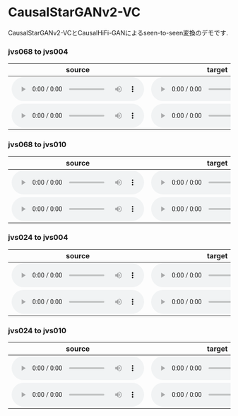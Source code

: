 # CausalStarGANv2-VC
CausalStarGANv2-VCとCausalHiFi-GANによるseen-to-seen変換のデモです.

### jvs068 to jvs004

|source|target|converted|
|:-:|:-:|:-:|
|<audio src="https://github.com/fss1t/fss1t.github.io/blob/main/audio/jvs068_VOICEACTRESS100_096.wav?raw=true" controls></audio>|<audio src="https://github.com/fss1t/fss1t.github.io/blob/main/audio/jvs004_VOICEACTRESS100_096.wav?raw=true" controls></audio>|<audio src="https://github.com/fss1t/fss1t.github.io/blob/main/audio/jvs068_VOICEACTRESS100_096_to_jvs004.wav?raw=true" controls></audio>|
|<audio src="https://github.com/fss1t/fss1t.github.io/blob/main/audio/jvs068_VOICEACTRESS100_097.wav?raw=true" controls></audio>|<audio src="https://github.com/fss1t/fss1t.github.io/blob/main/audio/jvs004_VOICEACTRESS100_097.wav?raw=true" controls></audio>|<audio src="https://github.com/fss1t/fss1t.github.io/blob/main/audio/jvs068_VOICEACTRESS100_097_to_jvs004.wav?raw=true" controls></audio>|

### jvs068 to jvs010

|source|target|converted|
|:-:|:-:|:-:|
|<audio src="https://github.com/fss1t/fss1t.github.io/blob/main/audio/jvs068_VOICEACTRESS100_096.wav?raw=true" controls></audio>|<audio src="https://github.com/fss1t/fss1t.github.io/blob/main/audio/jvs010_VOICEACTRESS100_096.wav?raw=true" controls></audio>|<audio src="https://github.com/fss1t/fss1t.github.io/blob/main/audio/jvs068_VOICEACTRESS100_096_to_jvs010.wav?raw=true" controls></audio>|
|<audio src="https://github.com/fss1t/fss1t.github.io/blob/main/audio/jvs068_VOICEACTRESS100_097.wav?raw=true" controls></audio>|<audio src="https://github.com/fss1t/fss1t.github.io/blob/main/audio/jvs010_VOICEACTRESS100_097.wav?raw=true" controls></audio>|<audio src="https://github.com/fss1t/fss1t.github.io/blob/main/audio/jvs068_VOICEACTRESS100_097_to_jvs010.wav?raw=true" controls></audio>|

### jvs024 to jvs004

|source|target|converted|
|:-:|:-:|:-:|
|<audio src="https://github.com/fss1t/fss1t.github.io/blob/main/audio/jvs024_VOICEACTRESS100_096.wav?raw=true" controls></audio>|<audio src="https://github.com/fss1t/fss1t.github.io/blob/main/audio/jvs004_VOICEACTRESS100_096.wav?raw=true" controls></audio>|<audio src="https://github.com/fss1t/fss1t.github.io/blob/main/audio/jvs024_VOICEACTRESS100_096_to_jvs004.wav?raw=true" controls></audio>|
|<audio src="https://github.com/fss1t/fss1t.github.io/blob/main/audio/jvs024_VOICEACTRESS100_097.wav?raw=true" controls></audio>|<audio src="https://github.com/fss1t/fss1t.github.io/blob/main/audio/jvs004_VOICEACTRESS100_097.wav?raw=true" controls></audio>|<audio src="https://github.com/fss1t/fss1t.github.io/blob/main/audio/jvs024_VOICEACTRESS100_097_to_jvs004.wav?raw=true" controls></audio>|

### jvs024 to jvs010

|source|target|converted|
|:-:|:-:|:-:|
|<audio src="https://github.com/fss1t/fss1t.github.io/blob/main/audio/jvs024_VOICEACTRESS100_096.wav?raw=true" controls></audio>|<audio src="https://github.com/fss1t/fss1t.github.io/blob/main/audio/jvs010_VOICEACTRESS100_096.wav?raw=true" controls></audio>|<audio src="https://github.com/fss1t/fss1t.github.io/blob/main/audio/jvs024_VOICEACTRESS100_096_to_jvs010.wav?raw=true" controls></audio>|
|<audio src="https://github.com/fss1t/fss1t.github.io/blob/main/audio/jvs024_VOICEACTRESS100_097.wav?raw=true" controls></audio>|<audio src="https://github.com/fss1t/fss1t.github.io/blob/main/audio/jvs010_VOICEACTRESS100_097.wav?raw=true" controls></audio>|<audio src="https://github.com/fss1t/fss1t.github.io/blob/main/audio/jvs024_VOICEACTRESS100_097_to_jvs010.wav?raw=true" controls></audio>|
